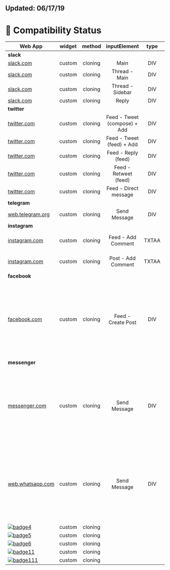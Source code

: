 ## Updated: 06/17/19

# 🎉 Compatibility Status

|             Web App                             | widget | method  | inputElement              | type | knownIssues  |
|-------------------------------------------------|:------:|:-------:|:-------------------------:|:----:|:------------:| 
| <b>slack</b>                                    |        |         |                           |      | [![slack]](https://slack.com)             |
| [slack.com](https://slack.com)                  | custom | cloning | Main                      | DIV  |              |
| [slack.com](https://slack.com)                  | custom | cloning | Thread - Main             | DIV  |              |
| [slack.com](https://slack.com)                  | custom | cloning | Thread - Sidebar          | DIV  |              |
| [slack.com](https://slack.com)                  | custom | cloning | Reply                     | DIV  |              |
| <b>twitter</b>                                  |        |         |                           |      | [![twitter]](https://twitter.com)             |
| [twitter.com](https://twitter.com)              | custom | cloning | Feed - Tweet (compose) + Add | DIV  |              |
| [twitter.com](https://twitter.com)              | custom | cloning | Feed - Tweet (feed) + Add | DIV  |              |
| [twitter.com](https://twitter.com)              | custom | cloning | Feed - Reply (feed)       | DIV  |              |
| [twitter.com](https://twitter.com)              | custom | cloning | Feed - Retweet (feed)     | DIV  |              |
| [twitter.com](https://twitter.com)              | custom | cloning | Feed - Direct message     | DIV  |              |
| <b>telegram</b>                                 |        |         |                           |      |[![telegram]](https://web.telegram.org)|
| [web.telegram.org](https://web.telegram.org)    | custom | cloning | Send Message              | DIV  |              |
| <b>instagram</b>                                |        |         |                           |      |              |
| [instagram.com](https://instagram.com)          | custom | cloning | Feed - Add Comment        | TXTAA | focus ghosting required, improve widget placing |
| [instagram.com](https://instagram.com)          | custom | cloning | Post - Add Comment        | TXTAA | focus ghosting required,improve widget placing |
| <b>facebook</b>                                 |        |         |                           |     |              |
| [facebook.com](https://facebook.com)                         | custom | cloning | Feed - Create Post        | DIV | unknown script prevents backspace after replacing (removing keyDown eventListener), still posts the original text (set text in originaTextElement by simulate typing?)               |
| <b>messenger</b>                                |        |         |                           |     |              |
| [messenger.com](https://messenger.com)          | custom | cloning | Send Message              | DIV | unknown script prevents backspace after replacing (removing keyDown eventListener), still posts the original text (set text in originaTextElement by simulate typing?)               |
| [web.whatsapp.com](https://web.whatsapp.com)    | custom | cloning | Send Message              | DIV | unknown script prevents backspace after replacing (removing keyDown eventListener), still posts the original text (set text in originaTextElement by simulate typing?)               |
| [![badge4]](https://mail.google.com)            | custom | cloning |                           |     |              |
| [![badge5]](https://mail.yahoo.com)             | custom | cloning |                           |     |              |
| [![badge6]](https://outlook.live.com)           | custom | cloning |                           |     |              |
| [![badge11]](https://meet.google.com)           | custom | cloning |                           |     |              |
| [![badge111]](https://meet.google.com)          | custom | cloning |                           |     |              |

[slack]: https://img.shields.io/badge/slack.com-supported-green.svg

[twitter]: https://img.shields.io/badge/twitter.com-supported-green.svg

[telegram]: https://img.shields.io/badge/web.telegram.org-supported-green.svg

[badge9]: https://img.shields.io/badge/instagram.com-supported-green.svg
[badge7]: https://img.shields.io/badge/facebook.com-in%20progress-red.svg

[badge12]: https://img.shields.io/badge/telegram.com-supported-green.svg
[badge13]: https://img.shields.io/badge/whatsapp.com-supported-green.svg
[badge14]: https://img.shields.io/badge/messenger.com-in%20progress-red.svg

[badge0]: https://img.shields.io/badge/single--tab-in%20progress-red.svg

[badge1]: https://img.shields.io/badge/single--tab-supported-green.svg

[badge2]: https://img.shields.io/badge/multi--tabs-in--progress-red.svg

[badge3]: https://img.shields.io/badge/multi--tabs-supported-green.svg

[badge4]: https://img.shields.io/badge/mail.google.com-supported-green.svg

[badge5]: https://img.shields.io/badge/mail.yahoo.com-supported-green.svg

[badge6]: https://img.shields.io/badge/outlook.live.com-supported-green.svg


[badge11]: https://img.shields.io/badge/meet.google.com-supported-green.svg

[badge111]: https://img.shields.io/badge/teams.microsoft.com-supported-green.svg



